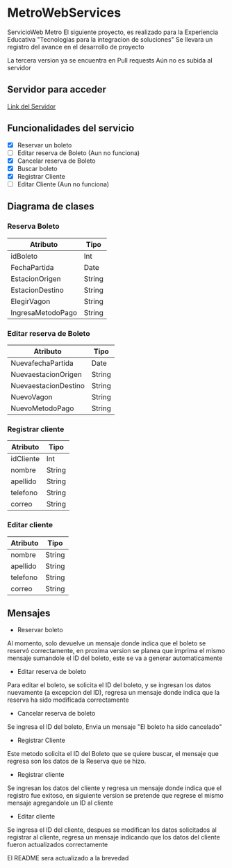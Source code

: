 # MetroWebServices
ServicioWeb Metro
El siguiente proyecto, es realizado para la Experiencia Educativa "Tecnologias para la integracion de soluciones" 
Se llevara un registro del avance en el desarrollo de proyecto

La tercera version ya se encuentra en Pull requests
Aún no es subida al servidor

## Servidor para acceder
[Link del Servidor](http://3.91.49.75:8080/MetroV2.wsdl) 

## Funcionalidades del servicio
- [x] Reservar un boleto
- [ ] Editar reserva de Boleto (Aun no funciona)
- [x] Cancelar reserva de Boleto
- [x] Buscar boleto
- [x] Registrar Cliente
- [ ] Editar Cliente (Aun no funciona)

## Diagrama de clases

### Reserva Boleto

| Atributo             | Tipo   |
| -------------------- | ------ |
| idBoleto             | Int    |
| FechaPartida         | Date   |
| EstacionOrigen       | String |
| EstacionDestino      | String |
| ElegirVagon          | String |
| IngresaMetodoPago    | String |


### Editar reserva de Boleto

| Atributo               | Tipo   |  
| ---------------------- | ------ |
| NuevafechaPartida      | Date   |
| NuevaestacionOrigen    | String |
| NuevaestacionDestino   | String |
| NuevoVagon             | String |
| NuevoMetodoPago        | String |


### Registrar cliente

| Atributo             | Tipo   |
| -------------------- | ------ |
| idCliente            | Int    |
| nombre               | String |
| apellido             | String |
| telefono             | String |
| correo               | String |

### Editar cliente

| Atributo             | Tipo   |
| -------------------- | ------ |
| nombre               | String |
| apellido             | String |
| telefono             | String |
| correo               | String |



## Mensajes
- Reservar boleto

Al momento, solo devuelve un mensaje donde indica que el boleto se reservó correctamente, en proxima version se planea que imprima el mismo mensaje sumandole el ID del boleto, este se va a generar automaticamente

- Editar reserva de boleto

Para editar el boleto, se solicita el ID del boleto, y se ingresan los datos nuevamente (a excepcion del ID), regresa un mensaje donde indica que la reserva ha sido modificada correctamente

- Cancelar reserva de boleto

Se ingresa el ID del boleto, Envia un mensaje "El boleto ha sido cancelado"

- Registrar Cliente

Este metodo solicita el ID del Boleto que se quiere buscar, el mensaje que regresa son los datos de la Reserva que se hizo.

- Registrar cliente

Se ingresan los datos del cliente y regresa un mensaje donde indica que el registro fue exitoso, en siguiente version se pretende que regrese el mismo mensaje agregandole un ID al cliente

- Editar cliente

Se ingresa el ID del cliente, despues se modifican los datos solicitados al registrar al cliente, regresa un mensaje indicando que los datos del cliente fueron actualizados correctamente

El README sera actualizado a la brevedad
